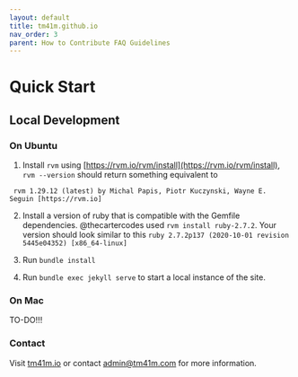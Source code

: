 ```yaml
---
layout: default
title: tm41m.github.io
nav_order: 3
parent: How to Contribute FAQ Guidelines
---
```


# Quick Start

## Local Development

### On Ubuntu
  1. Install `rvm` using [https://rvm.io/rvm/install](https://rvm.io/rvm/install), `rvm --version` should return something equivalent to
  ```
   rvm 1.29.12 (latest) by Michal Papis, Piotr Kuczynski, Wayne E. Seguin [https://rvm.io]
  ```

  2. Install a version of ruby that is compatible with the Gemfile dependencies. @thecartercodes used `rvm install ruby-2.7.2`.
  Your version should look similar to this `ruby 2.7.2p137 (2020-10-01 revision 5445e04352) [x86_64-linux]`

  3. Run `bundle install`

  4. Run `bundle exec jekyll serve` to start a local instance of the site.

### On Mac

  TO-DO!!!

### Contact

Visit [tm41m.io](tm41m.io) or contact admin@tm41m.com for more information.